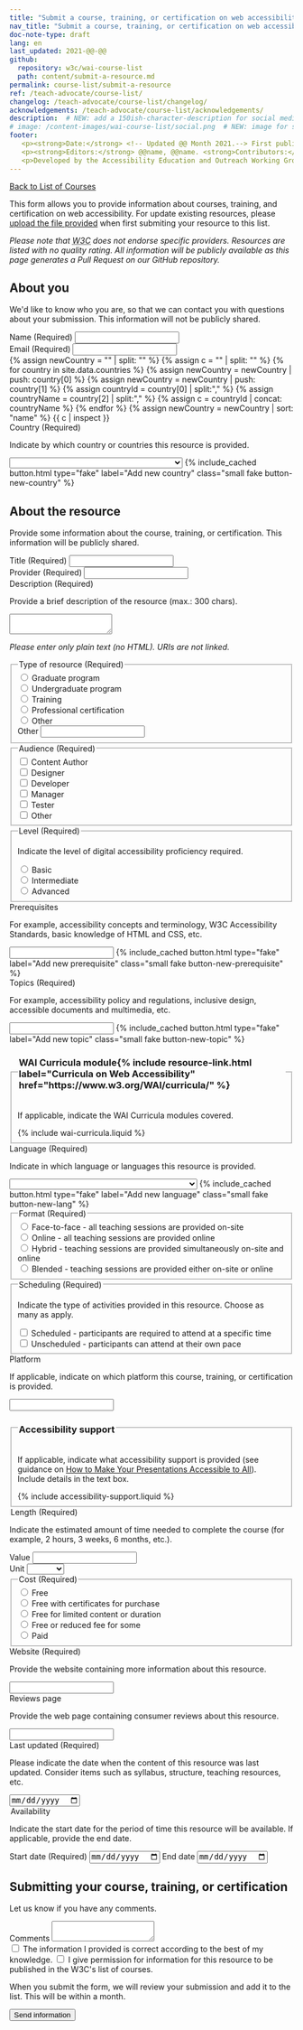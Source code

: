 ```yaml
---
title: "Submit a course, training, or certification on web accessibility"
nav_title: "Submit a course, training, or certification on web accessibility"
doc-note-type: draft
lang: en   
last_updated: 2021-@@-@@
github:
  repository: w3c/wai-course-list
  path: content/submit-a-resource.md
permalink: course-list/submit-a-resource
ref: /teach-advocate/course-list/
changelog: /teach-advocate/course-list/changelog/
acknowledgements: /teach-advocate/course-list/acknowledgements/
description:  # NEW: add a 150ish-character-description for social media   # translate the description
# image: /content-images/wai-course-list/social.png  # NEW: image for social media (leave commented out if we don't have a specific one for this reource)
footer: 
   <p><strong>Date:</strong> <!-- Updated @@ Month 2021.--> First published Month 20@@. CHANGELOG.</p>
   <p><strong>Editors:</strong> @@name, @@name. <strong>Contributors:</strong> @@name, @@name, and <a href="https://www.w3.org/groups/wg/eowg/participants">participants of the EOWG</a>. ACKNOWLEDGEMENTS lists contributors and credits.</p>
   <p>Developed by the Accessibility Education and Outreach Working Group (<a href="http://www.w3.org/WAI/EO/">EOWG</a>). Developed as part of the <a href="https://www.w3.org/WAI/about/projects/wai-coop/">WAI-CooP project</a>, co-funded by the European Commission.</p>
---
```


<div style="grid-column: 4 / span 4">

<style>
{% include css/styles.css %}
main > header { grid-column: 4 / span 4; }
</style>

<a href="../course-list">Back to List of Courses</a>
<p>
  This form allows you to provide information about courses, training, and certification on web accessibility. For update existing resources, please <a href="#">upload the file provided</a> when first submiting your resource to this list.

<p><em>Please note that <abbr title="World Wide Web Consortium">W3C</abbr> does not endorse specific providers. Resources are listed with no quality rating. All information will be publicly available as this page generates a Pull Request on our GitHub repository.</em></p> 

<form id="form-submit-an-offer">

  <h2 id="about-you">About you</h2>
  <p>We'd like to know who you are, so that we can contact you with questions about your submission. This information will not be publicly shared.</p>

  <div class="field">
     <label for="submitter-name" class="label-input">Name (Required)</label>
     <input type="text" id="submitter-name" required>
   </div>
   <div class="field">
     <label for="submitter-email" class="label-input">Email (Required)</label>
     <input type="email" id="submitter-email" required>
  </div>
{% assign newCountry = "" | split: "" %}
{% assign c = "" | split: "" %}
{% for country in site.data.countries %}
  {% assign newCountry = newCountry | push: country[0] %}
  {% assign newCountry = newCountry | push: country[1] %}  
  {% assign countryId = country[0] | split:"," %}
  {% assign countryName = country[2] | split:"," %}
  {% assign c = countryId | concat: countryName %}
{% endfor %}
{% assign newCountry = newCountry | sort: "name" %}
{{ c | inspect }}
  <div class="field" id="divSelectCountry">
      <label for="offer-country" class="label-input">Country (Required)</label>
      <p class="expl">Indicate by which country or countries this resource is provided.</p>
      <select name="country" id="country" class="field-country select-form" required>
          <option value=""></option>
          {% for country in newCountry %}
              <option value="{{ country[0] }}">{{ country[1].name }} ({{country[1].nativeName}})</option>
          {% endfor %}
      </select>
      {% include_cached button.html type="fake" label="Add new country" class="small fake button-new-country" %}
  </div>


  <h2 id="the-resource">About the resource</h2>
  <p>Provide some information about the course, training, or certification. This information will be publicly shared.</p>

  <div class="field">
      <label for="offer-name" class="label-input">Title (Required)</label>
      <input type="text" id="offer-name" required>
  </div>
  <div class="field">
      <label for="offer-provider" class="label-input">Provider (Required)</label>
      <input type="text" id="offer-provider" required>
  </div>

  <div class="field">
      <label for="offer-description" class="label-input">Description (Required)</label>
      <p class="expl">Provide a brief description of the resource (max.: 300 chars).</p>
      <textarea id="offer-description" required></textarea>
      <p><em>Please enter only plain text (no HTML). URIs are not linked.</em></p>
  </div>

  <fieldset class="field" id="offer-type">
    <legend class="label">Type of resource (Required)</legend>
    <div class="radio-field">
      <input type="radio" name="offer-type" id="offer-type-graduate" required>
      <label for="offer-type-graduate">Graduate program</label>
    </div>
    <div class="radio-field">
      <input type="radio" name="offer-type" id="offer-type-undergraduate">
      <label for="offer-type-undergraduate">Undergraduate program</label>
    </div>
    <div class="radio-field">
      <input type="radio" name="offer-type" id="offer-type-training">
      <label for="offer-type-training">Training</label>
    </div>
    <div class="radio-field">
      <input type="radio" name="offer-type" id="offer-type-certification">
      <label for="offer-type-certification">Professional certification</label>
    </div>
    <div class="radio-field">
      <input type="radio" name="offer-type" id="offer-type-other">
      <label for="offer-type-other">Other</label>
    </div>  
    <div>
      <label for="offer-new-type-offer" class="visuallyhidden">Other</label>
      <input type="text" id="offer-new-type-offer">
    </div>
  </fieldset>

  <fieldset class="field" id="offer-audience">
    <legend class="label">Audience (Required)</legend>
    <div class="radio-field">
      <input type="checkbox" name="offer-audience" id="offer-audience-content-author" value="offer-audience-content-author">
      <label for="offer-audience-content-author">Content Author</label>
    </div>
    <div class="radio-field">
      <input type="checkbox" name="offer-audience" id="offer-audience-designer" value="offer-audience-designer">
      <label for="offer-audience-designer">Designer</label>
    </div>
    <div class="radio-field">
      <input type="checkbox" name="offer-audience" id="offer-audience-developer" value="offer-audience-developer">
      <label for="offer-audience-developer">Developer</label>
    </div>
    <div class="radio-field">
      <input type="checkbox" name="offer-audience" id="offer-audience-manager" value="offer-audience-manager">
      <label for="offer-audience-manager">Manager</label>
    </div>
    <div class="radio-field">
      <input type="checkbox" name="offer-audience" id="offer-audience-tester" value="offer-audience-tester">
      <label for="offer-audience-tester">Tester</label>
    </div>
    <div class="radio-field">
      <input type="checkbox" name="offer-audience" id="offer-audience-other" value="offer-audience-other">
      <label for="offer-audience-other">Other</label>
    </div>
  </fieldset>

  <fieldset class="field" id="offer-level">
    <legend class="label">Level (Required)</legend>
    <p class="expl">Indicate the level of digital accessibility proficiency required.</p>
    <div class="radio-field">
      <input type="radio" name="offer-level" id="offer-level-basic">
      <label for="offer-level-basic">Basic</label>
    </div>
    <div class="radio-field">
      <input type="radio" name="offer-level" id="offer-level-intermediate">
      <label for="offer-level-intermediate">Intermediate</label>
    </div>
    <div class="radio-field">
      <input type="radio" name="offer-level" id="offer-level-advanced">
      <label for="offer-level-advanced">Advanced</label>
    </div>
  </fieldset>

  <div class="field" id="divInputPrerequisite">
      <label for="offer-prerequisites" class="label-input">Prerequisites</label>
      <p class="expl">For example, accessibility concepts and terminology, W3C Accessibility Standards, basic knowledge of HTML and CSS, etc.</p>
      <input type="text" id="prerequisites1" class="field-prerequisite">
      {% include_cached button.html type="fake" label="Add new prerequisite" class="small fake button-new-prerequisite" %}
  </div>

  <div class="field" id="divInputTopic">
      <label for="offer-topics" class="label-input" required>Topics (Required)</label>
      <p class="expl">For example, accessibility policy and regulations, inclusive design, accessible documents and multimedia, etc.</p>
      <input type="text" id="topics1" class="field-topic">
      {% include_cached button.html type="fake" label="Add new topic" class="small fake button-new-topic" %}
  </div>

  <fieldset id="offer-wai-curricula">
    <legend><h3>WAI Curricula module{% include resource-link.html label="Curricula on Web Accessibility"
    href="https://www.w3.org/WAI/curricula/" %}</h3></legend>
    <p class="expl">If applicable, indicate the WAI Curricula modules covered.</p>
      {% include wai-curricula.liquid %}
  </fieldset>

  <div class="field" id="divSelectLang">
      <label for="offer-language" class="label-input">Language (Required)</label>
      <p class="expl">Indicate in which language or languages this resource is provided.</p>
      <select name="language" id="language1" class="field-language select-form" required> 
          <option value=""></option>
          {% for language in site.data.lang %}
              <option value="{{ language[0] }}">{{ language[1].name }} ({{language[1].nativeName }})</option>
          {% endfor %}
      </select>
      {% include_cached button.html type="fake" label="Add new language" class="small fake button-new-lang" %}
  </div>

  <fieldset class="field" id="offer-format">
    <legend class="label">Format (Required)</legend>
    <div class="radio-field">
      <input type="radio" name="offer-format" id="offer-format-face-to-face">
      <label for="offer-format-face-to-face">Face-to-face - all teaching sessions are provided on-site</label>
    </div>
    <div class="radio-field">
      <input type="radio" name="offer-format" id="offer-format-online" required>
      <label for="offer-format-online">Online - all teaching sessions are provided online </label>
    </div>
    <div class="radio-field">
      <input type="radio" name="offer-format" id="offer-format-hybrid">
      <label for="offer-format-hybrid">Hybrid - teaching sessions are provided simultaneously on-site and online</label>
    </div>
    <div class="radio-field">
      <input type="radio" name="offer-format" id="offer-format-blended">
      <label for="offer-format-blended">Blended - teaching sessions are provided either on-site or online</label>
    </div>    
  </fieldset>

  <fieldset class="field" id="offer-learning">
      <legend class="label">Scheduling (Required)</legend>
      <p class="expl">Indicate the type of activities provided in this resource. Choose as many as apply.</p>
      <div class="radio-field">
          <input type="checkbox" id="offer-learning-scheduled" name="offer-learning-scheduled" required>
          <label for="offer-learning-scheduled">Scheduled - participants are required to attend at a specific time</label>
      </div>
      <div class="radio-field">
          <input type="checkbox" id="offer-learning-not-scheduled" name="offer-learning-not-scheduled">
          <label for="offer-learning-not-scheduled">Unscheduled - participants can attend at their own pace</label>
      </div>
  </fieldset>

  <div class="field">
      <label for="offer-platform" class="label-input">Platform</label>
      <p class="expl">If applicable, indicate on which platform this course, training, or certification is provided.</p>
      <input type="text" id="offer-platform">
  </div>
  
  <fieldset id="offer-accessibility-support">
    <legend><h3>Accessibility support</h3></legend>
    <p class="expl">If applicable, indicate what accessibility support is provided (see guidance on <a href="https://www.w3.org/WAI/teach-advocate/accessible-presentations/">How to Make Your Presentations Accessible to All</a>). Include details in the text box.</p>
    {% include accessibility-support.liquid %}
  </fieldset>

  <div class="field">
      <legend class="label">Length (Required)</legend>
      <p class="expl">Indicate the estimated amount of time needed to complete the course (for example, 2 hours, 3 weeks, 6 months, etc.).</p>
      <div class="length-container">
        <div class="length-value">
          <label for="offer-value-duration">Value</label>
          <input type="number" id="offer-value-duration" min="0" required>
        </div>
        <div class="length-unit">
          <label for="offer-unit-duration">Unit</label>
          <select id="offer-unit-duration" required> 
              <option value=""></option>
              <option value="hours">Hours</option>
              <option value="days">Days</option>
              <option value="weeks">Weeks</option>
              <option value="months">Months</option>
              <option value="years">Years</option>
          </select>
        </div>
      </div>
  </div>

  <fieldset class="field" id="offer-cost">
    <legend class="label">Cost (Required)</legend>
    <div class="radio-field">
      <input type="radio" name="offer-cost" id="offer-cost-free">
      <label for="offer-cost-free">Free</label>
    </div> 
    <div class="radio-field">
      <input type="radio" name="offer-cost" id="offer-cost-free-certificates-for-purchase" required>
      <label for="offer-cost-free-certificates-for-purchase">Free with certificates for purchase</label>
    </div>
    <div class="radio-field">
      <input type="radio" name="offer-cost" id="offer-cost-free-limited-time">
      <label for="offer-cost-free-limited-time">Free for limited content or duration</label>
    </div>
    <div class="radio-field">
      <input type="radio" name="offer-cost" id="offer-cost-free-or-reduced-for-some">
      <label for="offer-cost-free-or-reduced-for-some">Free or reduced fee for some</label>
    </div>
    <div class="radio-field">
      <input type="radio" name="offer-cost" id="offer-cost-paid">
      <label for="offer-cost-paid">Paid</label>
    </div>  
  </fieldset>

  <div class="field">
      <label for="offer-website" class="label-input">Website (Required)</label>
      <p class="expl">Provide the website containing more information about this resource.</p>
      <input type="url" name="offer-website" id="offer-website" required>
  </div>

  <div class="field">
      <label for="offer-reviews-page" class="label-input">Reviews page</label>
      <p class="expl">Provide the web page containing consumer reviews about this resource.</p>
      <input type="url" name="offer-reviews-page" id="offer-reviews-page">
  </div>
  <div class="field">
      <label for="offer-content-update"  class="label-input">Last updated (Required)</label>
      <p class="expl">Please indicate the date when the content of this resource was last updated. Consider items such as syllabus, structure, teaching resources, etc.</p>
      <input type="date" id="offer-content-update" required>
  </div>
  <div class="field">
      <legend class="label">Availability</legend>
      <p class="expl">Indicate the start date for the period of time this resource will be available. If applicable, provide the end date.</p>
      <label for="offer-availability-start-date">Start date (Required)</label>
      <input type="date" id="offer-availability-start-date" required>
      <label for="offer-availability-end-date">End date</label>
      <input type="date" id="offer-availability-end-date">
      <!-- this course is provided at any time, self-paced-->
  </div>
  <h2>Submitting your course, training, or certification</h2>
  <p>Let us know if you have any comments.</p>
  <div class="field">
    <label for="comments" class="label-input">Comments</label>
    <textarea id="comments"></textarea>
  </div>
  <div class="field">
    <label><input type="checkbox" required> The information I provided is correct according to the best of my knowledge.</label>
    <label><input type="checkbox" required> I give permission for information for this resource to be published in the W3C's list of courses.</label>
  </div>
  <p>When you submit the form, we will review your submission and add it to the list. This will be within a month.</p>
  <div class="field">
    <button type="submit">Send information</button>
  </div>
</form>



<script>
{% include js/offers.js %}
</script>